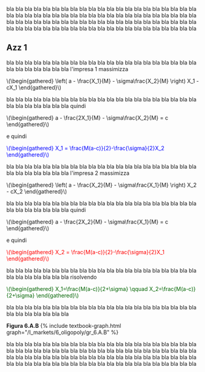 


bla bla bla bla bla bla bla bla bla bla bla bla bla bla bla bla bla bla bla bla bla bla bla bla bla bla bla bla 
bla bla bla bla bla bla bla bla bla bla bla bla bla bla bla bla bla bla bla bla bla bla bla bla bla bla bla bla
bla bla bla bla bla bla bla bla bla bla bla bla bla bla bla bla bla bla bla bla bla bla bla bla bla bla bla bla


<h2 id="SUBSEC_azz1-it">Azz 1</h2>

bla bla bla bla bla bla bla bla bla bla bla bla bla bla bla bla bla bla bla bla bla bla bla bla bla bla bla bla 
l'impresa 1 massimizza

<p>
\(\begin{gathered}
 \left( a - \frac{X_1}{M} - \sigma\frac{X_2}{M} \right) X_1 - cX_1
\end{gathered}\)
</p>

bla bla bla bla bla bla bla bla bla bla bla bla bla bla bla bla bla bla bla bla bla bla bla bla bla bla bla bla 
quindi

<p>
\(\begin{gathered}
 a - \frac{2X_1}{M} - \sigma\frac{X_2}{M} = c
\end{gathered}\)
</p>

e quindi

<p><span style="color: blue;">
\(\begin{gathered}
 X_1 = \frac{M(a-c)}{2}-\frac{\sigma}{2}X_2 
\end{gathered}\)
</span></p>




bla bla bla bla bla bla bla bla bla bla bla bla bla bla bla bla bla bla bla bla bla bla bla bla bla bla bla bla 
l'impresa 2 massimizza

<p>
\(\begin{gathered}
 \left( a - \frac{X_2}{M} - \sigma\frac{X_1}{M} \right) X_2 - cX_2
\end{gathered}\)
</p>

bla bla bla bla bla bla bla bla bla bla bla bla bla bla bla bla bla bla bla bla bla bla bla bla bla bla bla bla 
quindi

<p>
\(\begin{gathered}
 a - \frac{2X_2}{M} - \sigma\frac{X_1}{M} = c
\end{gathered}\)
</p>

e quindi

<p><span style="color: red;">
\(\begin{gathered}
 X_2 = \frac{M(a-c)}{2}-\frac{\sigma}{2}X_1 
\end{gathered}\)
</span></p>

bla bla bla bla bla bla bla bla bla bla bla bla bla bla bla bla bla bla bla bla bla bla bla bla bla bla bla bla
risolvendo

<p><span style="color: darkgreen;">
\(\begin{gathered}
 X_1=\frac{M(a-c)}{2+\sigma}
 \qquad
 X_2=\frac{M(a-c)}{2+\sigma}
\end{gathered}\)
</span></p>

bla bla bla bla bla bla bla bla bla bla bla bla bla bla bla bla bla bla bla bla bla bla bla bla bla bla bla bla

<a id="gr_6.A.B"><strong>Figura 6.A.B</strong></a>
{% include textbook-graph.html graph="/I_markets/6_oligopoly/gr_6.A.B" %}

bla bla bla bla bla bla bla bla bla bla bla bla bla bla bla bla bla bla bla bla bla bla bla bla bla bla bla bla 
bla bla bla bla bla bla bla bla bla bla bla bla bla bla bla bla bla bla bla bla bla bla bla bla bla bla bla bla
bla bla bla bla bla bla bla bla bla bla bla bla bla bla bla bla bla bla bla bla bla bla bla bla bla bla bla bla


